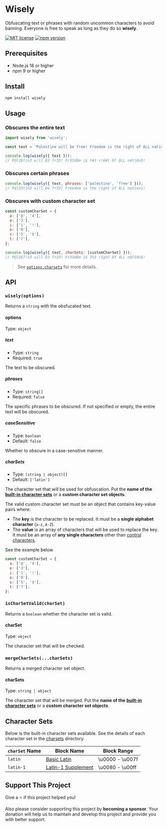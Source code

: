 # Wisely

Obfuscating text or phrases with random uncommon characters to avoid banning. Everyone is free to speak as long as they do so **wisely**.

[![MIT license](https://img.shields.io/github/license/fityannugroho/wisely.svg)](https://github.com/fityannugroho/wisely/blob/main/LICENSE)
[![npm version](https://img.shields.io/npm/v/wisely.svg)](https://www.npmjs.com/package/wisely)

## Prerequisites

- Node.js 18 or higher
- npm 9 or higher

## Install

```sh
npm install wisely
```

## Usage

### Obscures the entire text

```js
import wisely from 'wisely';

const text = 'Palestine will be free! Freedom is the right of ALL nations!';

console.log(wisely({ text }));
// P@l3$t|n3 w!ll 83 fr33! Fr33d0m |$ t#3 r!6#t 0f @LL n4t|0n5!
```

### Obscures certain phrases

```js
console.log(wisely({ text, phrases: ['palestine', 'free'] }));
// P4l35t1n3 will be fr33! Freedom is the right of ALL nations!
```

### Obscures with custom character set

```js
const customCharSet = {
  a: ['@', '4'],
  e: ['3'],
  i: ['1', '!'],
  o: ['0'],
  s: ['5', '$'],
  t: ['7'],
};

console.log(wisely({ text, charSets: [customCharSet] }));
// P@l3$7!n3 w1ll b3 fr33! Fr33d0m 1$ 7h3 r1gh7 0f 4LL n@710n$!
```

> See [`options.charsets`](#charsets) for more details.

## API

### `wisely(options)`

Returns a `string` with the obsfucated text.

#### options

Type: `object`

##### text

- Type: `string`
- Required: `true`

The text to be obscured.

##### phrases

- Type: `string[]`
- Required: `false`

The specific phrases to be obscured. If not specified or empty, the entire text will be obscured.

##### caseSensitive

- Type: `boolean`
- Default: `false`

Whether to obscure in a case-sensitive manner.

##### charSets

- Type: `(string | object)[]`
- Default: `['latin']`

The character set that will be used for obfuscation. Put the **name of the** [**built-in character sets**](#character-sets) or a **custom character set objects**.

The valid custom character set must be an object that contains key-value pairs where:

- The **key** is the character to be replaced. It must be a **single alphabet character** (`a-z`, `A-Z`).
- The **value** is an array of characters that will be used to replace the key. It must be an array of **any single characters** other than [control characters](https://unicodeplus.com/category/Cc).

See the example below.

```js
const customCharSet = {
  a: ['@', '4'],
  e: ['3'],
  i: ['1', '!'],
  o: ['0'],
  s: ['5', '$'],
  t: ['7'],
};
```

### `isCharSetValid(charSet)`

Returns a `boolean` whether the character set is valid.

#### charSet

Type: `object`

The character set that will be checked.

### `mergeCharSets(...charSets)`

Returns a merged character set object.

#### charSets

Type: `string | object`

The character set that will be merged. Put the **name of the** [**built-in character sets**](#character-sets) or a **custom character set objects**.

## Character Sets

Below is the built-in character sets available. See the details of each character set in the [charsets](./charsets) directory.

| `charSet` Name | Block Name | Block Range |
| --- | --- | --- |
| `latin` | [Basic Latin](https://unicodeplus.com/block/0000) | \u0000 - \u007f |
| `latin-1` | [Latin-1 Supplement](https://unicodeplus.com/block/0080) | \u0080 - \u00ff |

## Support This Project

Give a ⭐️ if this project helped you!

Also please consider supporting this project by **becoming a sponsor**. Your donation will help us to maintain and develop this project and provide you with better support.
